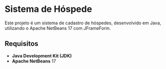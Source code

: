 # Sistema de Hóspede

Este projeto é um sistema de cadastro de hóspedes, desenvolvido em Java, utilizando o Apache NetBeans 17 com JFrameForm.

## Requisitos

- **Java Development Kit (JDK)**
- **Apache NetBeans** 17